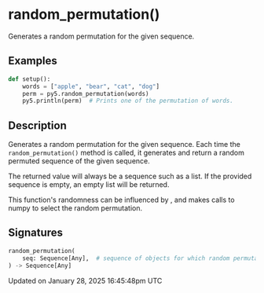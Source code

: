 # random_permutation()

Generates a random permutation for the given sequence.

## Examples

<div class="example-table">

<div class="example-row"><div class="example-cell-image">

</div><div class="example-cell-code">

```python
def setup():
    words = ["apple", "bear", "cat", "dog"]
    perm = py5.random_permutation(words)
    py5.println(perm)  # Prints one of the permutation of words.
```

</div></div>

</div>

## Description

Generates a random permutation for the given sequence. Each time the `random_permutation()` method is called, it generates and return a random permuted sequence of the given sequence.

The returned value will always be a sequence such as a list. If the provided sequence is empty, an empty list will be returned.

This function's randomness can be influenced by [](sketch_random_seed), and makes calls to numpy to select the random permutation.

## Signatures

```python
random_permutation(
    seq: Sequence[Any],  # sequence of objects for which random permutation is required
) -> Sequence[Any]
```

Updated on January 28, 2025 16:45:48pm UTC

